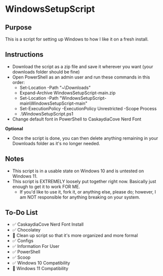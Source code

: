 # WindowsSetupScript

## Purpose

This is a script for setting up Windows to how I like it on a fresh install.

## Instructions

- Download the script as a zip file and save it wherever you want (your downloads folder should be fine)
- Open PowerShell as an admin user and run these commands in this order:
  - Set-Location -Path "~\Downloads"
  - Expand-Archive WindowsSetupScript-main.zip
  - Set-Location -Path "WindowsSetupScript-main\WindowsSetupScript-main"
  - Set-ExecutionPolicy -ExecutionPolicy Unrestricted -Scope Process
  - .\WindowsSetupScript.ps1
- Change default font in PowerShell to CaskaydiaCove Nerd Font

**Optional**

- Once the script is done, you can then delete anything remaining in your Downloads folder as it's no longer needed.

## Notes

- This script is in a usable state on Windows 10 and is untested on Windows 11.
- This script is EXTREMELY loosely put together right now. Basically just enough to get it to work FOR ME.
  - If you'd like to use it, fork it, or anything else, please do; however, I am NOT responsible for anything breaking on your system.

## To-Do List

- :white_check_mark: CaskaydiaCove Nerd Font Install
- :white_check_mark: Chocolatey
- :construction: Clean up script so that it's more organized and more formal
- :white_check_mark: Configs
- :white_check_mark: Information For User
- :white_check_mark: PowerShell
- :white_check_mark: Scoop
- :white_check_mark: Windows 10 Compatibility
- :construction: Windows 11 Compatibility
